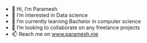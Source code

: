- 👋 Hi, I’m Paramesh
- 👀 I’m interested in Data science
- 🌱 I’m currently learning Bachelor in computer science
- 💞️ I’m looking to collaborate on any freelance projects
- 📫 Reach me on www.paramesh.me

<!---
paramesh2022/paramesh2022 is a ✨ special ✨ repository because its `README.md` (this file) appears on your GitHub profile.
You can click the Preview link to take a look at your changes.
--->
